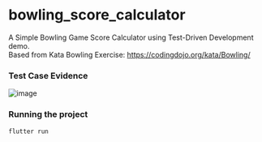 # bowling_score_calculator

A Simple Bowling Game Score Calculator using Test-Driven Development demo.
<br />
Based from Kata Bowling Exercise: https://codingdojo.org/kata/Bowling/

### Test Case Evidence
![image](https://user-images.githubusercontent.com/26643738/168519111-39bad0c7-e80a-4fdf-9537-879174ee1046.png)

### Running the project
`flutter run`
